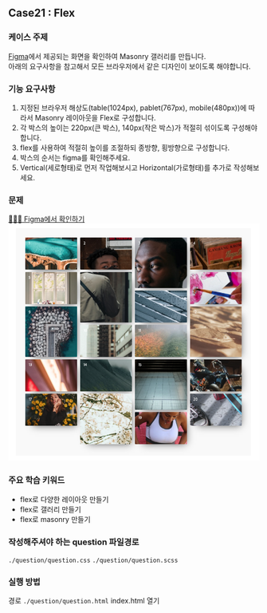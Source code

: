 ##  Case21 : Flex


### 케이스 주제
[Figma](https://www.figma.com/file/uQD8Hynx0d2Tl0txzsDUrb/SecretCode-Flex?node-id=0%3A1)에서 제공되는 화면을 확인하여 Masonry 갤러리를 만듭니다.<br>
아래의 요구사항을 참고해서 모든 브라우저에서 같은 디자인이 보이도록 해야합니다.


### 기능 요구사항
1. 지정된 브라우저 해상도(table(1024px), pablet(767px), mobile(480px))에 따라서 Masonry 레이아웃을 Flex로 구성합니다.
2. 각 박스의 높이는 220px(큰 박스), 140px(작은 박스)가 적절히 섞이도록 구성해야 합니다.
3. flex를 사용하여 적절히 높이를 조절하되 종방향, 횡방향으로 구성합니다.
4. 박스의 순서는 figma를 확인해주세요.
5. Vertical(세로형태)로 먼저 작업해보시고 Horizontal(가로형태)를 추가로 작성해보세요.

### 문제
[👩🏻‍🎨 Figma에서 확인하기](https://www.figma.com/file/uQD8Hynx0d2Tl0txzsDUrb/SecretCode-Flex?node-id=0%3A1)<br>
 ![example](./example.png)


### 주요 학습 키워드
- flex로 다양한 레이아웃 만들기
- flex로 갤러리 만들기
- flex로 masonry 만들기


### 작성해주셔야 하는 question 파일경로
`./question/question.css`
`./question/question.scss`


### 실행 방법
경로
`./question/question.html`
index.html 열기